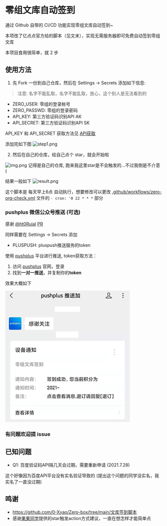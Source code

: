 # 零组文库自动签到
通过 Github 自带的 CI/CD 功能实现零组文库自动签到~

本项改了亿点点官方给的脚本（见文末），实现无需服务器即可免费自动签到零组文库
 
本项目食用很简单，就 2 步
## 使用方法

1. 先 Fork 一份到自己仓库，然后在 Settings -> Secrets 添加如下信息:
> 注意: 名字不能乱取，名字不能乱取，放心，这个别人是无法看到的
+ ZERO_USER: 零组的登录帐号
+ ZERO_PASSWD: 零组的登录密码
+ API_KEY: 第三方验证码识别API AK
+ API_SECRET: 第三方验证码识别API SK

API_KEY 和 API_SECRET 获取方法见 [API获取](./API获取.md)

添加完如下图
![step1.png](./doc/step1.png)

2. 然后在自己的仓库，给自己点个 star，就会开始啦

![img.png](./doc/step2.png)
记得是自己的仓库, 跑来我这里star是不会触发的...不过我倒是不介意 (

结果一般如下
![result.png](./doc/result.png)

这个脚本是 每天早上6点 自动执行，想要修改可以更改 [.github/workflows/zero-org-check.yml](./.github/workflows/zero-org-check.yml) 文件的 `- cron: '0 22 * * *`
 部分

### pushplus 微信公众号推送 (可选)
感谢 [@ht0Ruial](https://github.com/ht0Ruial) [PR](https://github.com/TARI0510/0AutoCheck/pull/1)

同样需要在 Settings -> Secrets 添加
+ PLUSPUSH: pluspush推送服务的token

使用 [pushplus](https://www.pushplus.plus/) 平台进行推送, token获取方法：
1. 访问 [pushplus](https://www.pushplus.plus/) 官网，登录
2. 找到**一对一推送**，并复制你的**token**

效果大概如下

![pushplus.png](./doc/pushplus.png)

### 有问题欢迎提 issue

## 已知问题
+ Q1: 百度验证码API隔几天会过期，需要重新申请 (2021.7.28)

这个好像因为百度API平台没有实名验证导致的 (提出这个问题的同学没实名，我实名了一直没过期)

## 鸣谢
+ https://github.com/0-Xyao/Zero-box/tree/main/文库签到脚本
+ 感谢[果果同学](https:///github.com/imguoguo)提供的star触发action方式建议，一直在想怎样才能简单点
